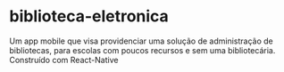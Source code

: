 # biblioteca-eletronica
Um app mobile que visa providenciar uma solução de administração de bibliotecas, para escolas com poucos recursos e sem uma bibliotecária. Construído com React-Native
